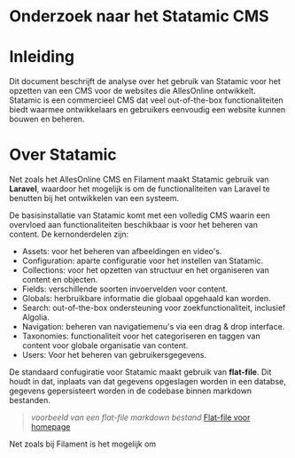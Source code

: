 # Onderzoek naar het Statamic CMS

# Inleiding

Dit document beschrijft de analyse over het gebruik van Statamic voor het opzetten van een CMS voor de websites die AllesOnline ontwikkelt. Statamic is een commercieel CMS dat veel out-of-the-box functionaliteiten biedt waarmee ontwikkelaars en gebruikers eenvoudig een website kunnen bouwen en beheren.


# Over Statamic

Net zoals het AllesOnline CMS en Filament maakt Statamic gebruik van **Laravel**, waardoor het mogelijk is om de functionaliteiten van Laravel te benutten bij het ontwikkelen van een systeem.

De basisinstallatie van Statamic komt met een volledig CMS waarin een overvloed aan functionaliteiten beschikbaar is voor het beheren van content. De kernonderdelen zijn:

* Assets: voor het beheren van afbeeldingen en video's.
* Configuration: aparte configuratie voor het instellen van Statamic.
* Collections: voor het opzetten van structuur en het organiseren van content en objecten.
* Fields: verschillende soorten invoervelden voor content.
* Globals: herbruikbare informatie die globaal opgehaald kan worden.
* Search: out-of-the-box ondersteuning voor zoekfunctionaliteit, inclusief Algolia.
* Navigation: beheren van navigatiemenu's via een drag & drop interface.
* Taxonomies: functionaliteit voor het categoriseren en taggen van content voor globale organisatie van content.
* Users: Voor het beheren van gebruikersgegevens.

De standaard confugiratie voor Statamic maakt gebruik van **flat-file**. Dit houdt in dat, inplaats van dat gegevens opgeslagen worden in een databse, gegevens gepersisteert worden in de codebase binnen markdown bestanden. 

> _voorbeeld van een flat-file markdown bestand_
> [Flat-file voor homepage](../Bijlagen/VoorbeeldStatamicFlatFile.md)

Net zoals bij Filament is het mogelijk om 